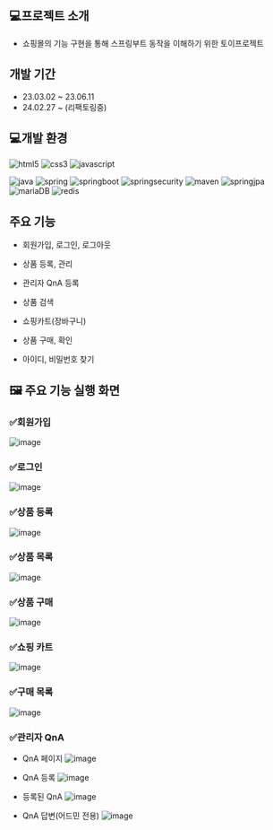 ## 💻프로젝트 소개
- 쇼핑몰의 기능 구현을 통해 스프링부트 동작을 이해하기 위한 토이프로젝트

## 개발 기간
- 23.03.02 ~ 23.06.11
- 24.02.27 ~ (리팩토링중)

## 💻개발 환경
<p>
  <img alt="html5" src="https://img.shields.io/badge/-HTML5-E34F26?style=flat-square&logo=html5&logoColor=white" />
  <img alt="css3" src="https://img.shields.io/badge/css3-1572B6?style=flat&logo=css3&logoColor=white"/>
  <img alt="javascript" src="https://img.shields.io/badge/Javascript-F7DF1E?style=flat&logo=javascript&logoColor=white"/>
</p>
<p> 
  <img alt="java" src="https://img.shields.io/badge/-java-3A75AF?style=flat-square&logo=java&logoColor=white" />
  <img alt="spring" src="https://img.shields.io/badge/-spring-6DB33F?style=flat-square&logo=spring&logoColor=white" />
  <img alt="springboot" src="https://img.shields.io/badge/-springboot-6DB33F?style=flat-square&logo=springboot&logoColor=white" />
  <img alt="springsecurity" src="https://img.shields.io/badge/-springsecurity-6DB33F?style=flat-square&logo=springsecurity&logoColor=white" />
  <img alt="maven" src="https://img.shields.io/badge/-maven-02303A?style=flat-square&logo=&logoColor=white" />
  <img alt="springjpa" src="https://img.shields.io/badge/-springdatajpa-6DB33F?style=flat-square&logo=springdatajpa&logoColor=white" />
  <img alt="mariaDB" src="https://img.shields.io/badge/-mariaDB-003545?style=flat-square&logo=mariaDB&logoColor=white"> 
  <img alt="redis" src="https://img.shields.io/badge/-redis-003545?style=flat-square&logo=redis&logoColor=white">

</p>

## 주요 기능
- 회원가입, 로그인, 로그아웃

- 상품 등록, 관리

- 관리자 QnA 등록

- 상품 검색

- 쇼핑카트(장바구니)

- 상품 구매, 확인

- 아이디, 비밀번호 찾기


## 🖼️ 주요 기능 실행 화면 

### ✅회원가입
![image](https://github.com/YesJW/toy_shopping/assets/86145775/14a1abb8-c9c7-476c-8806-af1b2d512f41)

### ✅로그인
![image](https://github.com/YesJW/toy_shopping/assets/86145775/cfff3cc3-81f9-46ac-91f1-344c6101c2b1)

### ✅상품 등록
![image](https://github.com/YesJW/toy_shopping/assets/86145775/c9643109-a8a0-4017-b4ee-927be88d49bb)

### ✅상품 목록
![image](https://github.com/YesJW/toy_shopping/assets/86145775/86d82af5-c2e5-409e-8d27-a341d5bd2c97)

### ✅상품 구매
![image](https://github.com/YesJW/toy_shopping/assets/86145775/c68ce733-7055-401d-8bc4-9900f879f97d)

### ✅쇼핑 카트
![image](https://github.com/YesJW/toy_shopping/assets/86145775/2d3d41a4-b38f-431f-952c-c779319f1597)

### ✅구매 목록
![image](https://github.com/YesJW/toy_shopping/assets/86145775/a6e54b43-8d1e-4da0-ad50-adca9092dff2)

### ✅관리자 QnA
- QnA 페이지
![image](https://github.com/YesJW/toy_shopping/assets/86145775/234551d6-1e6c-4f43-b06b-6dabf57547a4)

- QnA 등록
![image](https://github.com/YesJW/toy_shopping/assets/86145775/29d3f9d0-efaa-41fd-bd03-b4f7fd01417c)

- 등록된 QnA
![image](https://github.com/YesJW/toy_shopping/assets/86145775/527ef0ca-34cd-4d9e-8038-46e0555dfb20)

- QnA 답변(어드민 전용)
![image](https://github.com/YesJW/toy_shopping/assets/86145775/afb5f736-9d69-4431-a7b1-1e1feed6bc24)
